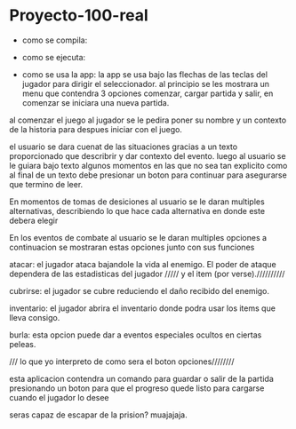 # Proyecto-100-real

- como se compila: 

- como se ejecuta: 

- como se usa la app: la app se usa bajo las flechas de las teclas del jugador para dirigir el seleccionador. al principio se les mostrara un menu que contendra 3 opciones comenzar, cargar partida y salir, en comenzar se iniciara una nueva partida.

 al comenzar el juego al jugador se le pedira poner su nombre y un contexto de la historia para despues iniciar con el juego.

el usuario se dara cuenat de las situaciones gracias a un texto proporcionado que describrir y dar contexto del evento. luego al usuario se le guiara bajo texto algunos momentos en las que no sea tan explicito como al final de un texto debe presionar un boton para continuar para asegurarse que termino de leer. 

En momentos de tomas de desiciones al usuario se le daran multiples alternativas, describiendo lo que hace cada alternativa en donde este debera elegir 

En los eventos de combate al usuario se le daran multiples opciones a continuacion se mostraran estas opciones junto con sus funciones

atacar: el jugador ataca bajandole la vida al enemigo. El poder de ataque dependera de las estadisticas del jugador ///// y el item (por verse).//////////

cubrirse: el jugador se cubre reduciendo el daño recibido del enemigo.

inventario: el jugador abrira el inventario donde podra usar los items que lleva consigo.
 
burla: esta opcion puede dar a eventos especiales ocultos en ciertas peleas.

/// lo que yo interpreto de como sera el boton opciones////////

esta aplicacion contendra un comando para guardar o salir de la partida presionando un boton para que el progreso quede listo para cargarse cuando el jugador lo desee

seras capaz de escapar de la prision? muajajaja.